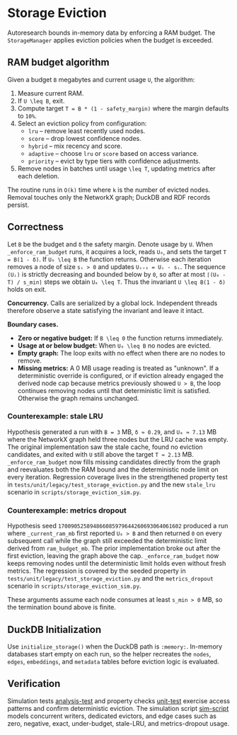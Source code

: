 # Storage Eviction

Autoresearch bounds in-memory data by enforcing a RAM budget. The
`StorageManager` applies eviction policies when the budget is exceeded.

## RAM budget algorithm

Given a budget `B` megabytes and current usage `U`, the algorithm:

1. Measure current RAM.
2. If `U \leq B`, exit.
3. Compute target `T = B * (1 - safety_margin)` where the margin defaults
   to `10%`.
4. Select an eviction policy from configuration:
   - `lru` – remove least recently used nodes.
   - `score` – drop lowest confidence nodes.
   - `hybrid` – mix recency and score.
   - `adaptive` – choose `lru` or `score` based on access variance.
   - `priority` – evict by type tiers with confidence adjustments.
5. Remove nodes in batches until usage `\leq T`, updating metrics after
   each deletion.

The routine runs in `O(k)` time where `k` is the number of evicted nodes.
Removal touches only the NetworkX graph; DuckDB and RDF records persist.

## Correctness

Let `B` be the budget and `δ` the safety margin. Denote usage by `U`. When
`_enforce_ram_budget` runs, it acquires a lock, reads `U₀`, and sets the
target `T = B(1 - δ)`. If `U₀ \leq B` the function returns. Otherwise each
iteration removes a node of size `sᵢ > 0` and updates
`Uᵢ₊₁ = Uᵢ - sᵢ`. The sequence `(Uᵢ)` is strictly decreasing and bounded
below by `0`, so after at most `⌈(U₀ - T) / s_min⌉` steps we obtain
`Uₖ \leq T`. Thus the invariant `U \leq B(1 - δ)` holds on exit.

**Concurrency.** Calls are serialized by a global lock. Independent threads
therefore observe a state satisfying the invariant and leave it intact.

**Boundary cases.**

- **Zero or negative budget:** If `B \leq 0` the function returns immediately.
- **Usage at or below budget:** When `U₀ \leq B` no nodes are evicted.
- **Empty graph:** The loop exits with no effect when there are no nodes to
  remove.
- **Missing metrics:** A 0 MB usage reading is treated as "unknown". If a
  deterministic override is configured, or if eviction already engaged the
  derived node cap because metrics previously showed `U > B`, the loop
  continues removing nodes until that deterministic limit is satisfied.
  Otherwise the graph remains unchanged.

### Counterexample: stale LRU

Hypothesis generated a run with `B = 3` MB, `δ ≈ 0.29`, and `U₀ ≈ 7.13` MB where
the NetworkX graph held three nodes but the LRU cache was empty. The original
implementation saw the stale cache, found no eviction candidates, and exited
with `U` still above the target `T ≈ 2.13` MB. `_enforce_ram_budget` now fills
missing candidates directly from the graph and reevaluates both the RAM bound
and the deterministic node limit on every iteration. Regression coverage lives
in the strengthened property test in
`tests/unit/legacy/test_storage_eviction.py` and the new `stale_lru` scenario in
`scripts/storage_eviction_sim.py`.

### Counterexample: metrics dropout

Hypothesis seed `170090525894866085979644260693064061602` produced a run where
`_current_ram_mb` first reported `U₀ > B` and then returned `0` on every
subsequent call while the graph still exceeded the deterministic limit derived
from `ram_budget_mb`. The prior implementation broke out after the first
eviction, leaving the graph above the cap. `_enforce_ram_budget` now keeps
removing nodes until the deterministic limit holds even without fresh metrics.
The regression is covered by the seeded property in
`tests/unit/legacy/test_storage_eviction.py` and the `metrics_dropout` scenario in
`scripts/storage_eviction_sim.py`.

These arguments assume each node consumes at least `s_min > 0` MB, so the
termination bound above is finite.

## DuckDB Initialization

Use `initialize_storage()` when the DuckDB path is `:memory:`. In-memory
databases start empty on each run, so the helper recreates the `nodes`,
`edges`, `embeddings`, and `metadata` tables before eviction logic is
evaluated.

## Verification

Simulation tests [analysis-test]
and property checks [unit-test]
exercise access patterns and confirm deterministic eviction. The
simulation script [sim-script] models concurrent writers, dedicated
evictors, and edge cases such as zero, negative, exact, under-budget,
stale-LRU, and metrics-dropout usage.

[analysis-test]: ../../tests/analysis/test_storage_eviction_extra.py
[unit-test]: ../../tests/unit/legacy/test_storage_eviction.py
[sim-script]: ../../scripts/storage_eviction_sim.py
